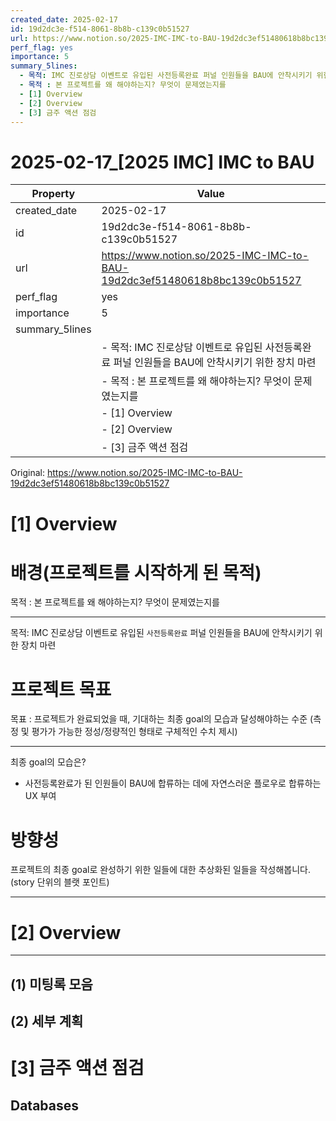 ```yaml
---
created_date: 2025-02-17
id: 19d2dc3e-f514-8061-8b8b-c139c0b51527
url: https://www.notion.so/2025-IMC-IMC-to-BAU-19d2dc3ef51480618b8bc139c0b51527
perf_flag: yes
importance: 5
summary_5lines:
  - 목적: IMC 진로상담 이벤트로 유입된 사전등록완료 퍼널 인원들을 BAU에 안착시키기 위한 장치 마련
  - 목적 : 본 프로젝트를 왜 해야하는지? 무엇이 문제였는지를
  - [1] Overview
  - [2] Overview
  - [3] 금주 액션 점검
---
```


# 2025-02-17_[2025 IMC] IMC to BAU

| Property | Value |
| --- | --- |
| created_date | 2025-02-17 |
| id | 19d2dc3e-f514-8061-8b8b-c139c0b51527 |
| url | https://www.notion.so/2025-IMC-IMC-to-BAU-19d2dc3ef51480618b8bc139c0b51527 |
| perf_flag | yes |
| importance | 5 |
| summary_5lines | |
|  | - 목적: IMC 진로상담 이벤트로 유입된 사전등록완료 퍼널 인원들을 BAU에 안착시키기 위한 장치 마련 |
|  | - 목적 : 본 프로젝트를 왜 해야하는지? 무엇이 문제였는지를 |
|  | - [1] Overview |
|  | - [2] Overview |
|  | - [3] 금주 액션 점검 |

Original: https://www.notion.so/2025-IMC-IMC-to-BAU-19d2dc3ef51480618b8bc139c0b51527

# [1] Overview

#  배경(프로젝트를 시작하게 된 목적)
목적 : 본 프로젝트를 왜 해야하는지? 무엇이 문제였는지를 

---
목적: IMC 진로상담 이벤트로 유입된 `사전등록완료` 퍼널 인원들을 BAU에 안착시키기 위한 장치 마련

#  프로젝트 목표
목표 : 프로젝트가 완료되었을 때, 기대하는 최종 goal의 모습과 달성해야하는 수준 
(측정 및 평가가 가능한 정성/정량적인 형태로 구체적인 수치 제시)

---
최종 goal의 모습은?
- 사전등록완료가 된 인원들이 BAU에 합류하는 데에 자연스러운 플로우로 합류하는 UX 부여

# 방향성
프로젝트의 최종 goal로 완성하기 위한 일들에 대한 추상화된 일들을 작성해봅니다. (story 단위의 블랫 포인트)

---

# [2] Overview

---

## (1) 미팅록 모음

## (2) 세부 계획

# [3] 금주 액션 점검

## Databases
